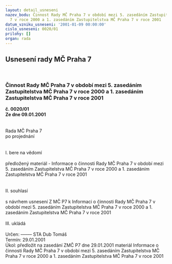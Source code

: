 ```yaml
---
layout: detail_usneseni
nazev_bodu: Činnost Rady MČ Praha 7 v období mezi 5. zasedáním Zastupitelstva MČ Praha
  7 v roce 2000 a 1. zasedáním Zastupitelstva MČ Praha 7 v roce 2001
datum_vzniku_usneseni: '2001-01-09 00:00:00'
cislo_usneseni: 0020/01
prilohy: []
organ: rada
---
```

<div id="ucUsn_pList" class="usn">
	<span><h2>Usnesení rady MČ Praha 7 </h2>
<br></span><div class="standBody">
<span><h3>Činnost Rady MČ Praha 7 v období mezi 5. zasedáním Zastupitelstva MČ Praha 7 v roce 2000 a 1. zasedáním Zastupitelstva MČ Praha 7 v roce 2001</h3></span><div class="center">
		<strong>č. 0020/01</strong><br>
	</div>
<div class="center">
		<strong>Ze dne 09.01.2001</strong><br><br>
	</div>
<br>Rada MČ Praha 7<br>po projednání<br><br><br>I.	bere na vědomí<br><br> předložený materiál - Informace o činnosti Rady MČ Praha 7 v období mezi 5. zasedáním Zastupitelstva MČ Praha 7 v roce 2000 a 1. zasedáním Zastupitelstva MČ Praha 7 v roce 2001<br><br><br>II.	souhlasí <br><br>s návrhem usnesení Z MČ P7 k Informaci o činnosti Rady MČ Praha 7 v období mezi 5. zasedáním Zastupitelstva MČ Praha 7 v roce 2000 a 1. zasedáním Zastupitelstva MČ Praha 7 v roce 2001<br><br>III.	ukládá <br><br> Určen:	–––––	STA Dub Tomáš<br>Termín: 29.01.2001<br>Úkol:	předložit na zasedání ZMČ P7 dne 29.01.2001 materiál Informace o činnosti Rady MČ Praha 7 v období mezi 5. zasedáním Zastupitelstva MČ Praha 7 v roce 2000 a 1. zasedáním Zastupitelstva MČ Praha 7 v roce 2001<br> <br><br><br> <br>
</div>
</div>